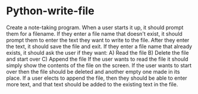 # Python-write-file
  Create a note-taking program. When a user starts it up, it should prompt them for a filename.  If they enter a file name that doesn't exist, it should prompt them to enter the text they want to write to the file. After they enter the text, it should save the file and exit.  If they enter a file name that already exists, it should ask the user if they want:  A) Read the file  B) Delete the file and start over  C) Append the file  If the user wants to read the file it should simply show the contents of the file on the screen. If the user wants to start over then the file should be deleted and another empty one made in its place. If a user elects to append the file, then they should be able to enter more text, and that text should be added to the existing text in the file. 
